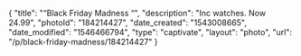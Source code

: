 {
    "title": "“Black Friday Madness “",
    "description": "Inc watches. Now 24.99",
    "photoId": "184214427",
    "date_created": "1543008665",
    "date_modified": "1546466794",
    "type": "captivate",
    "layout": "photo",
    "url": "\/p\/black-friday-madness\/184214427"
}